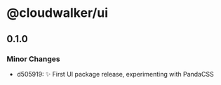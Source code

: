 # @cloudwalker/ui

## 0.1.0

### Minor Changes

- d505919: ✨ First UI package release, experimenting with PandaCSS
